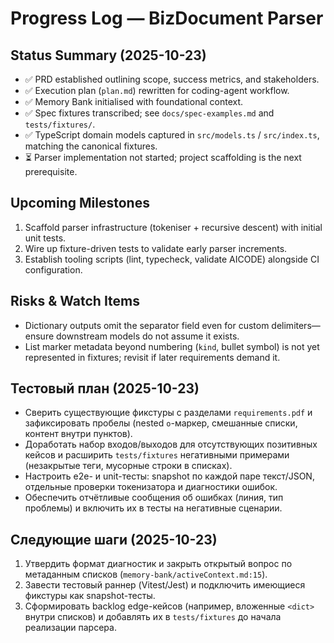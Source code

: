 # Progress Log — BizDocument Parser

## Status Summary (2025-10-23)
- ✅ PRD established outlining scope, success metrics, and stakeholders.
- ✅ Execution plan (`plan.md`) rewritten for coding-agent workflow.
- ✅ Memory Bank initialised with foundational context.
- ✅ Spec fixtures transcribed; see `docs/spec-examples.md` and `tests/fixtures/`.
- ✅ TypeScript domain models captured in `src/models.ts` / `src/index.ts`, matching the canonical fixtures.
- ⏳ Parser implementation not started; project scaffolding is the next prerequisite.

## Upcoming Milestones
1. Scaffold parser infrastructure (tokeniser + recursive descent) with initial unit tests.
2. Wire up fixture-driven tests to validate early parser increments.
3. Establish tooling scripts (lint, typecheck, validate AICODE) alongside CI configuration.

## Risks & Watch Items
- Dictionary outputs omit the separator field even for custom delimiters—ensure downstream models do not assume it exists.
- List marker metadata beyond numbering (`kind`, bullet symbol) is not yet represented in fixtures; revisit if later requirements demand it.

## Тестовый план (2025-10-23)
- Сверить существующие фикстуры с разделами `requirements.pdf` и зафиксировать пробелы (nested `o`-маркер, смешанные списки, контент внутри пунктов).
- Доработать набор входов/выходов для отсутствующих позитивных кейсов и расширить `tests/fixtures` негативными примерами (незакрытые теги, мусорные строки в списках).
- Настроить e2e- и unit-тесты: snapshot по каждой паре текст/JSON, отдельные проверки токенизатора и диагностики ошибок.
- Обеспечить отчётливые сообщения об ошибках (линия, тип проблемы) и включить их в тесты на негативные сценарии.

## Следующие шаги (2025-10-23)
1. Утвердить формат диагностик и закрыть открытый вопрос по метаданным списков (`memory-bank/activeContext.md:15`).
2. Завести тестовый раннер (Vitest/Jest) и подключить имеющиеся фикстуры как snapshot-тесты.
3. Сформировать backlog edge-кейсов (например, вложенные `<dict>` внутри списков) и добавлять их в `tests/fixtures` до начала реализации парсера.

